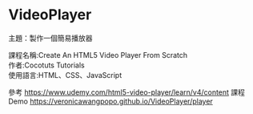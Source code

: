 # VideoPlayer  
  
主題：製作一個簡易播放器 
  
課程名稱:Create An HTML5 Video Player From Scratch  
作者:Cocotuts Tutorials  
使用語言:HTML、CSS、JavaScript  
  
參考 https://www.udemy.com/html5-video-player/learn/v4/content 課程  
Demo https://veronicawangpopo.github.io/VideoPlayer/player  
